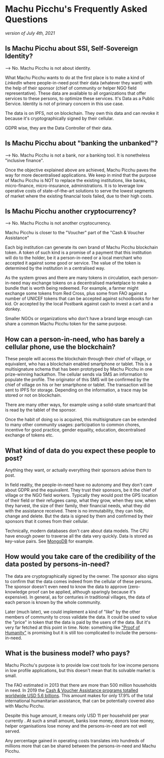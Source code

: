 # Machu Picchu's Frequently Asked Questions
_version of July 4th, 2021_
## Is Machu Picchu about SSI, Self-Sovereign Identity?
--> No. Machu Picchu is not about identity.

What Machu Picchu wants to do at the first place is to make a kind of _LinkedIn_ where people-in-need post their data (whatever they want) with the help of their sponsor (chief of community or helper NGO field representative). These data are available to all organizations that offer services to these persons, to optimize these services.
It's Data as a Public Service. Identity is not of primary concern in this use case. 

The data is on IPFS, not on blockchain. They own this data and can revoke it because it's cryptographically signed by their cellular. 

GDPR wise, they are the Data Controller of their data.

## Is Machu Picchu about "banking the unbanked"?
--> No. Machu Picchu is not a bank, nor a banking tool. It is nonetheless "inclusive finance".

Once the objective explained above are achieved, Machu Picchu paves the way for more decentralised applications. We keep in mind that the purpose of Machu Picchu is NOT to replace the existing institutions, like banks, micro-finance, micro-insurance, administrations. It is to leverage low operative costs of state-of-the-art solutions to serve the lowest segments of market where the existing financial tools failed, due to their high costs.

## Is Machu Picchu another cryptocurrency?
--> No. Machu Picchu is not another cryptocurrency.

Machu Picchu is closer to the "Voucher" part of the "Cash & Voucher Assistance"

Each big institution can generate its own brand of Machu Picchu blockchain token. A token of such kind is a promise of a payment that this institution will do to the holder, be it a person-in-need or a local merchant who accepted it against some good or service. The value of the token is determined by the institution in a centralised way.

As the system grows and there are many tokens in circulation, each person-in-need may exchange tokens on a decentralised marketplace to make a bundle that is worth being redeemed. For example, a farmer might exchange some tokens from Red Cross, plus some from FAO against a number of UNICEF tokens that can be accepted against schoolbooks for her kid. Or accepted by the local Postbank against cash to invest a cart and a donkey.

Smaller NGOs or organizations who don't have a brand large enough can share a common Machu Picchu token for the same purpose.

## How can a person-in-need, who has barely a cellular phone, use the blockchain?
These people will access the blockchain through their chief of village, or equivalent, who has a blockchain enabled smartphone or tablet. This is a multisignature schema that has been prototyped by Machu Picchu in one prize-winning hackathon. The cellular sends via SMS an information to populate the profile. The originator of this SMS will be confirmed by the chief of village on his or her smartphone or tablet. The transaction will be sent to IPFS for storage. Depending on the information, a trace may be stored or not on blockchain.

There are many other ways, for example using a solid-state smartcard that is read by the tablet of the sponsor.

Once the habit of doing so is acquired, this multisignature can be extended to many other community usages: participation to common chores, incentive for good practice, gender equality, education, decentralised exchange of tokens etc.
## What kind of data do you expect these people to post?
Anything they want, or actually everything their sponsors advise them to post.

In field reality, the people-in-need have no autonomy and they don't care about GDPR and the equivalent. They trust their sponsors, be it the chief of village or the NGO field workers.
Typically they would post the GPS location of their field or their refugees camp, what they grow, when they sow, when they harvest, the size of their family, their financial needs, what they did with the assistance received. There is no immutability, they can hide, change and delete. But the data is signed by them and confirmed by their sponsors that it comes from their cellular.
 
Technically, modern databases don't care about data models. The CPU have enough power to traverse all the data very quickly. Data is stored as key-value pairs. See [MongoDB](https://www.mongodb.com/what-is-mongodb) for example.
## How would you take care of the credibility of the data posted by persons-in-need?
The data are cryptographically signed by the owner. The sponsor also signs to confirm that the data comes indeed from the cellular of these persons. The sponsor doesn't even need to know the data to approve (zero-knowledge proof can be applied, although sparingly because it's expensive). In general, as for centuries in traditional villages, the data of each person is known by the whole community.

Later (much later), we could implement a kind of "like" by the other members of community to cross validate the data. It could be used to value the "price" in token that the data is paid by the users of the data. But it's very far fetched at this point in time. Note: something like ["Proof of Humanity"](https://blog.kleros.io/proof-of-humanity-an-explainer/) is promising but it is still too complicated to include the persons-in-need.
## What is the business model? who pays?
Machu Picchu's purpose is to provide low cost tools for low income persons in low profile applications, but this doesn't mean that its solvable market is small.

The FAO estimated in 2013 that there are more than 500 million households in need. In 2019 the [Cash & Voucher Assistance programs totalled worldwide USD 5.6 billions](https://reliefweb.int/sites/reliefweb.int/files/resources/SOWC2020-Executive-Summary.pdf&usg=AOvVaw0ZepAEO1c1PBT_nhM9fmdz). This amount makes for only 17.9% of the total international humanitarian assistance, that can be potentially covered also with Machu Picchu. 

Despite this huge amount, it means only USD 11 per household per year currently . At such a small amount, banks lose money, donors lose money, helper organisations lose money and the persons-in-need are not well served.

Any percentage gained in operating costs translates into hundreds of millions more that can be shared between the persons-in-need and Machu Picchu.

